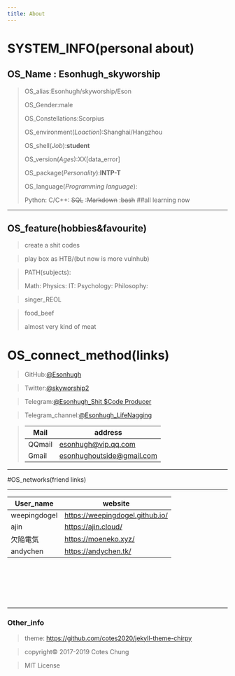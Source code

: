 ```yaml
---
title: About
---
```

# SYSTEM_INFO(personal about)

## OS_Name : Esonhugh_skyworship
>OS_alias:Esonhugh/skyworship/Eson
>
>OS_Gender:male
>
>OS_Constellations:Scorpius 
>
>OS_environment(*Loaction*):Shanghai/Hangzhou
>
>OS_shell(*Job*):**student**
>
>OS_version(*Ages*):XX[data_error]
>
>OS_package(*Personality*):**INTP-T**
>
>OS_language(*Programming language*):
>
>Python: C/C++: ~~SQL~~ :~~Markdown~~ :~~bash~~ ##all learning now

---
## OS_feature(hobbies&favourite)

>create a shit codes

>play box as HTB/(but now is more vulnhub)

>PATH(subjects):
>
>Math:
>Physics:
>IT:
>Psychology:
>Philosophy:

>singer_REOL

>food_beef
>
>almost very kind of meat

# OS_connect_method(links)
>GitHub:[@Esonhugh](https://github.com/Esonhugh)

>Twitter:[@skyworship2](https://twitter.com/Skyworship2?s=09)

>Telegram:[@Esonhugh_Shit $Code Producer](https://t.me/EsonHugh_Skywalker)

>Telegram_channel:[@Esonhugh_LifeNagging](https://t.me/Esonhugh_LifeNagging)


>Mail|address
>----|-----
>QQmail|esonhugh@vip.qq.com
>Gmail|esonhughoutside@gmail.com

---

#OS_networks(friend links)

---



User_name|website
---------|-------
weepingdogel|https://weepingdogel.github.io/
ajin|https://ajin.cloud/
欠陥電気|https://moeneko.xyz/
andychen|https://andychen.tk/


```







```
---
### Other_info
>theme: https://github.com/cotes2020/jekyll-theme-chirpy

>copyright© 2017-2019 Cotes Chung

>MIT License
